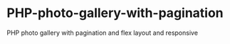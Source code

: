 # PHP-photo-gallery-with-pagination
PHP photo gallery with pagination and flex layout and responsive
